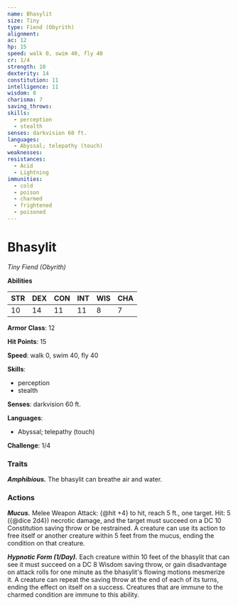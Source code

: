 ```yaml
---
name: Bhasylit
size: Tiny
type: Fiend (Obyrith)
alignment: 
ac: 12
hp: 15
speed: walk 0, swim 40, fly 40
cr: 1/4
strength: 10
dexterity: 14
constitution: 11
intelligence: 11
wisdom: 8
charisma: 7
saving_throws:
skills:
  - perception
  - stealth
senses: darkvision 60 ft.
languages:
  - Abyssal; telepathy (touch)
weaknesses:
resistances:
  - Acid
  - Lightning
immunities:
  - cold
  - poison
  - charmed
  - frightened
  - poisoned
---
```


# Bhasylit

*Tiny Fiend (Obyrith)*

**Abilities**

| STR | DEX | CON | INT | WIS | CHA |
| --- | --- | --- | --- | --- | --- |
| 10 | 14 | 11 | 11 | 8 | 7 |

**Armor Class**: 12

**Hit Points**: 15

**Speed**: walk 0, swim 40, fly 40

**Skills**:
  - perception
  - stealth

**Senses**: darkvision 60 ft.

**Languages**:
  - Abyssal; telepathy (touch)

**Challenge**: 1/4

### Traits
***Amphibious.*** The bhasylit can breathe air and water.

### Actions
***Mucus.*** Melee Weapon Attack: {@hit +4} to hit, reach 5 ft., one target. Hit: 5 ({@dice 2d4}) necrotic damage, and the target must succeed on a DC 10 Constitution saving throw or be restrained. A creature can use its action to free itself or another creature within 5 feet from the mucus, ending the condition on that creature.

***Hypnotic Form (1/Day).*** Each creature within 10 feet of the bhasylit that can see it must succeed on a DC 8 Wisdom saving throw, or gain disadvantage on attack rolls for one minute as the bhasylit's flowing motions mesmerize it. A creature can repeat the saving throw at the end of each of its turns, ending the effect on itself on a success. Creatures that are immune to the charmed condition are immune to this ability.

